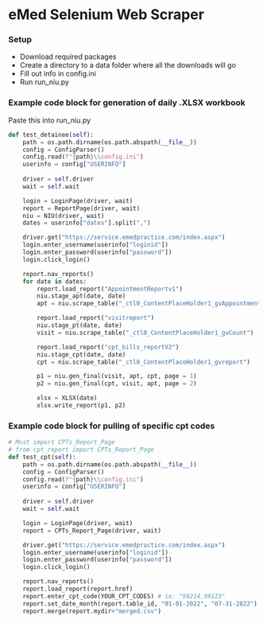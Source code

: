 # eMed Selenium Web Scraper

### Setup
+ Download required packages
+ Create a directory to a data folder where all the downloads will go
+ Fill out info in config.ini
+ Run run_niu.py

### Example code block for generation of daily .XLSX workbook
Paste this into run_niu.py
```python
def test_detainee(self):
    path = os.path.dirname(os.path.abspath(__file__))
    config = ConfigParser()
    config.read(f"{path}\\config.ini")
    userinfo = config["USERINFO"]
    
    driver = self.driver
    wait = self.wait

    login = LoginPage(driver, wait)
    report = ReportPage(driver, wait)
    niu = NIU(driver, wait)
    dates = userinfo["dates"].split(",")

    driver.get("https://service.emedpractice.com/index.aspx")
    login.enter_username(userinfo["loginid"])
    login.enter_password(userinfo["password"])
    login.click_login()

    report.nav_reports()
    for date in dates:
        report.load_report("AppointmentReportv1")
        niu.stage_apt(date, date)
        apt = niu.scrape_table("_ctl0_ContentPlaceHolder1_gvAppointments")

        report.load_report("visitreport")
        niu.stage_pt(date, date)
        visit = niu.scrape_table("_ctl0_ContentPlaceHolder1_gvCount")

        report.load_report("cpt_bills_reportV2")
        niu.stage_cpt(date, date)
        cpt = niu.scrape_table("_ctl0_ContentPlaceHolder1_gvreport")

        p1 = niu.gen_final(visit, apt, cpt, page = 1)
        p2 = niu.gen_final(cpt, visit, apt, page = 2)

        xlsx = XLSX(date)
        xlsx.write_report(p1, p2)
```

### Example code block for pulling of specific cpt codes
```python
# Must import CPTs_Report_Page
# from cpt_report import CPTs_Report_Page
def test_cpt(self):
    path = os.path.dirname(os.path.abspath(__file__))
    config = ConfigParser()
    config.read(f"{path}\\config.ini")
    userinfo = config["USERINFO"]
    
    driver = self.driver
    wait = self.wait

    login = LoginPage(driver, wait)
    report = CPTs_Report_Page(driver, wait)

    driver.get("https://service.emedpractice.com/index.aspx")
    login.enter_username(userinfo["loginid"])
    login.enter_password(userinfo["password"])
    login.click_login()

    report.nav_reports()
    report.load_report(report.href)
    report.enter_cpt_code(YOUR_CPT_CODES) # ie: "99214,99123"
    report.set_date_month(report.table_id, "01-01-2022", "07-31-2022")
    report.merge(report.mydir+"merged.csv")
```        

